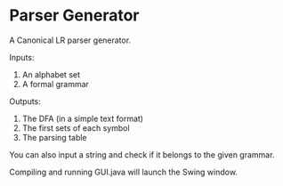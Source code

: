 # Parser Generator
A Canonical LR parser generator.

Inputs:
1. An alphabet set
2. A formal grammar

Outputs:
1. The DFA (in a simple text format)
2. The first sets of each symbol
3. The parsing table

You can also input a string and check if it belongs to the given grammar.

Compiling and running GUI.java will launch the Swing window.
